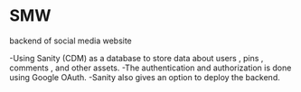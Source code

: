 # SMW
backend of social media website

-Using Sanity (CDM) as a database to store data about users , pins , comments , and other assets. 
-The authentication and authorization is done using Google OAuth.
-Sanity also gives an option to deploy the backend.
